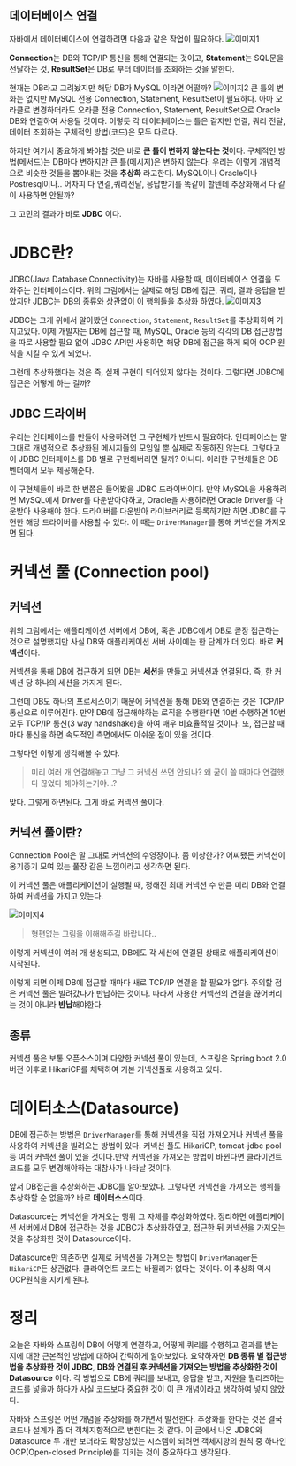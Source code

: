 ## 데이터베이스 연결
자바에서 데이터베이스에 연결하려면 다음과 같은 작업이 필요하다.
![이미지1](./images/image1.jpeg)

**Connection**는 DB와 TCP/IP 통신을 통해 연결되는 것이고, **Statement**는 SQL문을 전달하는 것, **ResultSet**은 DB로 부터 데이터를 조회하는 것을 말한다.

현재는 DB라고 그려놨지만 해당 DB가 MySQL 이라면 어떨까? 
![이미지2](./images/image2.jpeg)
큰 틀의 변화는 없지만 MySQL 전용 Connection, Statement, ResultSet이 필요하다. 아마 오라클로 변경하더라도 오라클 전용 Connection, Statement, ResultSet으로 Oracle DB와 연결하여 사용될 것이다. 이렇듯 각 데이터베이스는 틀은 같지만 연결, 쿼리 전달, 데이터 조회하는 구체적인 방법(코드)은 모두 다르다.

하지만 여기서 중요하게 봐야할 것은 바로 **큰 틀이 변하지 않는다는 것**이다. 구체적인 방법(메서드)는 DB마다 변하지만 큰 틀(메시지)은 변하지 않는다.
우리는 이렇게 개념적으로 비슷한 것들을 뽑아내는 것을 **추상화** 라고한다. 
MySQL이나 Oracle이나 Postresql이나.. 어차피 다 연결,쿼리전달, 응답받기를 똑같이 할텐데 추상화해서 다 같이 사용하면 안될까?

그 고민의 결과가 바로 **JDBC** 이다.
# JDBC란?
JDBC(Java Database Connectivity)는 자바를 사용할 때, 데이터베이스 연결을 도와주는 인터페이스이다. 위의 그림에서는 실제로 해당 DB에 접근, 쿼리, 결과 응답을 받았지만 JDBC는 DB의 종류와 상관없이 이 행위들을 추상화 하였다.
![이미지3](./images/image3.jpeg)

JDBC는 크게 위에서 알아봤던 `Connection`, `Statement`, `ResultSet`를 추상화하여 가지고있다. 이제 개발자는 DB에 접근할 때, MySQL, Oracle 등의 각각의 DB 접근방법을 따로 사용할 필요 없이 JDBC API만 사용하면 해당 DB에 접근을 하게 되어 OCP 원칙을 지킬 수 있게 되었다.

그런데 추상화했다는 것은 즉, 실제 구현이 되어있지 않다는 것이다. 그렇다면 JDBC에 접근은 어떻게 하는 걸까?

## JDBC 드라이버
우리는 인터페이스를 만들어 사용하려면 그 구현체가 반드시 필요하다. 인터페이스는 말 그대로 개념적으로 추상화된 메시지들의 모임일 뿐 실제로 작동하진 않는다. 그렇다고 이 JDBC 인터페이스를 DB 별로 구현해버리면 될까? 아니다. 이러한 구현체들은 DB 벤더에서 모두 제공해준다.


이 구현체들이 바로 한 번쯤은 들어봤을 JDBC 드라이버이다. 만약 MySQL을 사용하려면 MySQL에서 Driver를 다운받아야하고, Oracle을 사용하려면 Oracle Driver를 다운받아 사용해야 한다. 드라이버를 다운받아 라이브러리로 등록하기만 하면 JDBC를 구현한 해당 드라이버를 사용할 수 있다.
이 때는 `DriverManager`를 통해 커넥션을 가져오면 된다.

# 커넥션 풀 (Connection pool)
## 커넥션
위의 그림에서는 애플리케이션 서버에서 DB에, 혹은 JDBC에서 DB로 곧장 접근하는 것으로 설명했지만 사실 DB와 애플리케이션 서버 사이에는 한 단계가 더 있다. 바로 **커넥션**이다.

커넥션을 통해 DB에 접근하게 되면 DB는 **세션**을 만들고 커넥션과 연결된다. 즉, 한 커넥션 당 하나의 세션을 가지게 된다.

그런데 DB도 하나의 프로세스이기 때문에  커넥션을 통해 DB와 연결하는 것은 TCP/IP 통신으로 이루어진다. 만약 DB에 접근해야하는 로직을 수행한다면 10번 수행하면 10번 모두 TCP/IP 통신(3 way handshake)을 하여 매우 비효율적일 것이다. 또, 접근할 때마다 통신을 하면 속도적인 측면에서도 아쉬운 점이 있을 것이다.

그렇다면 이렇게 생각해볼 수 있다.
> 미리 여러 개 연결해놓고 그냥 그 커넥션 쓰면 안되나? 왜 굳이 쓸 때마다 연결했다 끊었다 해야하는거야...?

맞다. 그렇게 하면된다. 그게 바로 커넥션 풀이다.

## 커넥션 풀이란?
Connection Pool은 말 그대로 커넥션의 수영장이다. 좀 이상한가? 어찌됐든 커넥션이 옹기종기 모여 있는 풀장 같은 느낌이라고 생각하면 된다.

이 커넥션 풀은 애플리케이션이 실행될 때, 정해진 최대 커넥션 수 만큼 미리 DB와 연결하여 커넥션을 가지고 있는다.

![이미지4](./images/image4.jpeg) 
> 형편없는 그림을 이해해주길 바랍니다..

이렇게 커넥션이 여러 개 생성되고, DB에도 각 세션에 연결된 상태로 애플리케이션이 시작된다. 

이렇게 되면 이제 DB에 접근할 때마다 새로 TCP/IP 연결을 할 필요가 없다. 
주의할 점은 커넥션 풀은 빌려갔다가 반납하는 것이다. 따라서 사용한 커넥션의 연결을 끊어버리는 것이 아니라 **반납**해야한다.

## 종류
커넥션 풀은 보통 오픈소스이며 다양한 커넥션 풀이 있는데, 스프링은 Spring boot 2.0 버전 이후로 HikariCP를 채택하여 기본 커넥션풀로 사용하고 있다.

# 데이터소스(Datasource)
DB에 접근하는 방법은 `DriverManager`를 통해 커넥션을 직접 가져오거나 커넥션 풀을 사용하여 커넥션을 빌려오는 방법이 있다. 커넥션 풀도 HikariCP, tomcat-jdbc pool등 여러 커넥션 풀이 있을 것이다.만약 커넥션을 가져오는 방법이 바뀐다면 클라이언트 코드를 모두 변경해야하는 대참사가 나타날 것이다.

앞서 DB접근을 추상화하는 JDBC를 알아보았다. 그렇다면 커넥션을 가져오는 행위를 추상화할 순 없을까? 바로 **데이터소스**이다.

Datasource는 커넥션을 가져오는 행위 그 자체를 추상화하였다. 정리하면 애플리케이션 서버에서 DB에 접근하는 것을 JDBC가 추상화하였고, 접근한 뒤 커넥션을 가져오는 것을 추상화한 것이 Datasource이다. 

Datasource만 의존하면 실제로 커넥션을 가져오는 방법이 `DriverManager`든 `HikariCP`든 상관없다. 클라이언트 코드는 바뀔리가 없다는 것이다. 이 추상화 역시 OCP원칙을 지키게 된다.

# 정리
오늘은 자바와 스프링이 DB에 어떻게 연결하고, 어떻게 쿼리를 수행하고 결과를 받는 지에 대한 근본적인 방법에 대하여 간략하게 알아보았다. 
요약하자면 **DB 종류 별 접근방법을 추상화한 것이 JDBC**, **DB와 연결된 후 커넥션을 가져오는 방법을 추상화한 것이 Datasource** 이다.
각 방법으로 DB에 쿼리를 보내고, 응답을 받고, 자원을 릴리즈하는 코드를 넣을까 하다가 사실 코드보다 중요한 것이 이 큰 개념이라고 생각하여 넣지 않았다.

자바와 스프링은 어떤 개념을 추상화를 해가면서 발전한다. 추상화를 한다는 것은 결국 코드나 설계가 좀 더 객체지향적으로 변한다는 것 같다.
이 글에서 나온 JDBC와 Datasource 두 개만 보더라도 확장성있는 시스템이 되려면 객체지향의 원칙 중 하나인 OCP(Open-closed Principle)를 지키는 것이 중요하다고 생각된다.
